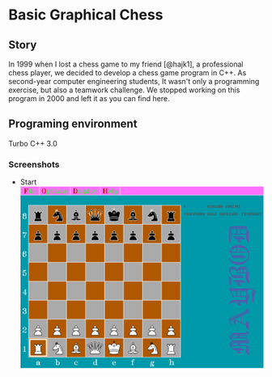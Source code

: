 # Basic Graphical Chess
## Story
In 1999 when I lost a chess game to my friend [@hajk1], a professional chess player,  we decided to develop a chess game program in C++. As second-year computer engineering students, It wasn't only a programming exercise, but also a teamwork challenge. We stopped working on this program in 2000 and left it as you can find here. 
## Programing environment
Turbo C++ 3.0

### Screenshots
* Start
![Screenshots: Start](https://github.com/EhsanCode/basic_graphical_chess/blob/main/screenshots/screenshot_start.png?raw=true)
